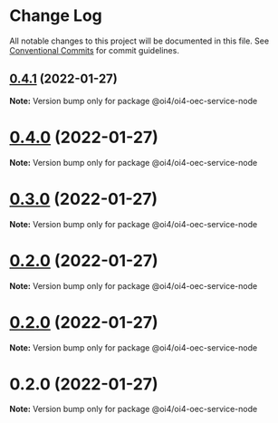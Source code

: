 # Change Log

All notable changes to this project will be documented in this file.
See [Conventional Commits](https://conventionalcommits.org) for commit guidelines.

## [0.4.1](https://github.com/OI4/oi4-service/compare/@oi4/oi4-oec-service-node@0.4.0...@oi4/oi4-oec-service-node@0.4.1) (2022-01-27)

**Note:** Version bump only for package @oi4/oi4-oec-service-node





# [0.4.0](https://github.com/OI4/oi4-service/compare/@oi4/oi4-oec-service-node@0.3.0...@oi4/oi4-oec-service-node@0.4.0) (2022-01-27)

**Note:** Version bump only for package @oi4/oi4-oec-service-node





# [0.3.0](https://github.com/OI4/oi4-service/compare/@oi4/oi4-oec-service-node@0.2.0...@oi4/oi4-oec-service-node@0.3.0) (2022-01-27)

**Note:** Version bump only for package @oi4/oi4-oec-service-node





# [0.2.0](https://github.com/OI4/oi4-service/compare/@oi4/oi4-oec-service-node@0.2.0...@oi4/oi4-oec-service-node@0.2.0) (2022-01-27)

**Note:** Version bump only for package @oi4/oi4-oec-service-node





# [0.2.0](https://github.com/OI4/oi4-service/compare/@oi4/oi4-oec-service-node@0.2.0...@oi4/oi4-oec-service-node@0.2.0) (2022-01-27)

**Note:** Version bump only for package @oi4/oi4-oec-service-node





# 0.2.0 (2022-01-27)

**Note:** Version bump only for package @oi4/oi4-oec-service-node

